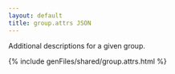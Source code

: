 ```yaml
---
layout: default
title: group.attrs JSON
---
```



Additional descriptions for a given group. 

{% include genFiles/shared/group.attrs.html %}
